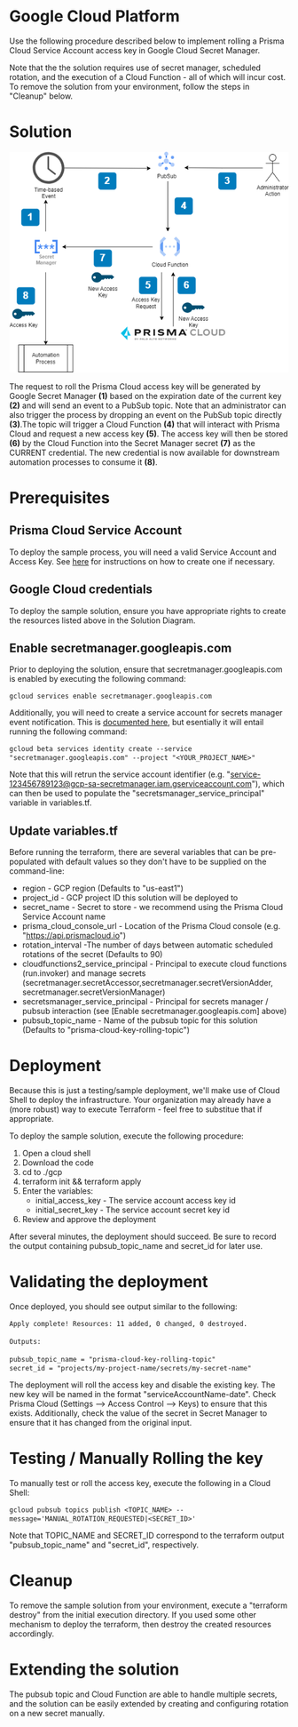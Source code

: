 # Google Cloud Platform 

Use the following procedure described below to implement rolling a Prisma Cloud Service Account access key in Google Cloud Secret Manager.

Note that the the solution requires use of secret manager, scheduled rotation, and the execution of a Cloud Function - all of which will incur cost.  To remove the solution from your environment, follow the steps in "Cleanup" below.

# Solution
![GCP Example Solution](../images/access_key_blog-gcp.png?raw=true "GCP Example Solution")

The request to roll the Prisma Cloud access key will be generated by Google Secret Manager **(1)** based on the expiration date of the current key **(2)** and will send an event to a PubSub topic. Note that an administrator can also trigger the process by dropping an event on the PubSub topic directly **(3)**.The topic will trigger a Cloud Function **(4)** that will interact with Prisma Cloud and request a new access key **(5)**. The access key will then be stored **(6)** by the Cloud Function into the Secret Manager secret **(7)** as the CURRENT credential. The new credential is now available for downstream automation processes to consume it **(8)**.

# Prerequisites
## Prisma Cloud Service Account
To deploy the sample process, you will need a valid Service Account and Access Key. See [here](../README.md#prerequisites) for instructions on how to create one if necessary.

## Google Cloud credentials
To deploy the sample solution, ensure you have appropriate rights to create the resources listed above in the Solution Diagram.

## Enable secretmanager.googleapis.com
Prior to deploying the solution, ensure that secretmanager.googleapis.com is enabled by executing the following command:

```
gcloud services enable secretmanager.googleapis.com
```
Additionally, you will need to create a service account for secrets manager event notification. This is [documented here](https://cloud.google.com/secret-manager/docs/event-notifications?_gl=1*aip2qw*_ga*NzY0NDE2ODc5LjE3MTA4NTc0OTY.*_ga_WH2QY8WWF5*MTcxMTk4ODAyMS4xMS4xLjE3MTE5ODg1ODUuMC4wLjA.&_ga=2.213479058.-764416879.1710857496#service-account), but esentially it will entail running the following command:

```
gcloud beta services identity create --service "secretmanager.googleapis.com" --project "<YOUR_PROJECT_NAME>"
```

Note that this will retrun the service account identifier (e.g. "service-123456789123@gcp-sa-secretmanager.iam.gserviceaccount.com"), which can then be used to populate the "secretsmanager_service_principal" variable in variables.tf.

## Update variables.tf
Before running the terraform, there are several variables that can be pre-populated with default values so they don't have to be supplied on the command-line:
- region - GCP region (Defaults to "us-east1")
- project_id - GCP project ID this solution will be deployed to
- secret_name - Secret to store - we recommend using the Prisma Cloud Service Account name
- prisma_cloud_console_url - Location of the Prisma Cloud console (e.g. "https://api.prismacloud.io")
- rotation_interval -The number of days between automatic scheduled rotations of the secret (Defaults to 90)
- cloudfunctions2_service_principal - Principal to execute cloud functions (run.invoker) and manage secrets (secretmanager.secretAccessor,secretmanager.secretVersionAdder, secretmanager.secretVersionManager)
- secretsmanager_service_principal - Principal for secrets manager / pubsub interaction (see [Enable secretmanager.googleapis.com] above)
- pubsub_topic_name - Name of the pubsub topic for this solution (Defaults to "prisma-cloud-key-rolling-topic")

# Deployment
Because this is just a testing/sample deployment, we'll make use of Cloud Shell to deploy the infrastructure. Your organization may already have a (more robust) way to execute Terraform - feel free to substitue that if appropriate. 

To deploy the sample solution, execute the following procedure:

1. Open a cloud shell
2. Download the code
4. cd to ./gcp
5. terraform init && terraform apply
7. Enter the variables:
   - initial_access_key - The service account access key id
   - initial_secret_key - The service account secret key id
8. Review and approve the deployment

After several minutes, the deployment should succeed. Be sure to record the output containing pubsub_topic_name and secret_id for later use.

# Validating the deployment
Once deployed, you should see output similar to the following:
```
Apply complete! Resources: 11 added, 0 changed, 0 destroyed.

Outputs:

pubsub_topic_name = "prisma-cloud-key-rolling-topic"
secret_id = "projects/my-project-name/secrets/my-secret-name"
```

The deployment will roll the access key and disable the existing key. The new key will be named in the format "serviceAccountName-date".  Check Prisma Cloud (Settings --> Access Control --> Keys) to ensure that this exists. Additionally, check the value of the secret in Secret Manager to ensure that it has changed from the original input.

# Testing / Manually Rolling the key
To manually test or roll the access key, execute the following in a Cloud Shell:
```
gcloud pubsub topics publish <TOPIC_NAME> --message='MANUAL_ROTATION_REQUESTED|<SECRET_ID>'
```

Note that TOPIC_NAME and SECRET_ID correspond to the terraform output "pubsub_topic_name" and "secret_id", respectively.

# Cleanup
To remove the sample solution from your environment, execute a "terraform destroy" from the initial execution directory.  If you used some other mechanism to deploy the terraform, then destroy the created resources accordingly.

# Extending the solution
The pubsub topic and Cloud Function are able to handle multiple secrets, and the solution can be easily extended by creating and configuring rotation on a new secret manually.


